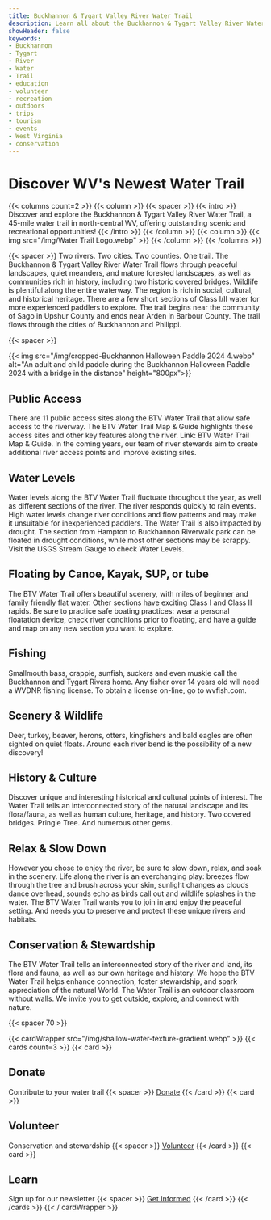 ```yaml
---
title: Buckhannon & Tygart Valley River Water Trail
description: Learn all about the Buckhannon & Tygart Valley River Water Trail—trips, events, volunteer opportunities, and much more.
showHeader: false
keywords:
- Buckhannon
- Tygart
- River
- Water
- Trail
- education
- volunteer
- recreation
- outdoors
- trips
- tourism
- events
- West Virginia
- conservation
---
```


# Discover WV's Newest Water Trail

{{< columns count=2 >}}
{{< column >}}
{{< spacer >}}
{{< intro >}}
Discover and explore the Buckhannon & Tygart Valley River Water Trail, a 45-mile water trail in north-central WV, offering outstanding scenic and recreational opportunities! 
{{< /intro >}}
{{< /column >}}
{{< column >}}
{{< img src="/img/Water Trail Logo.webp" >}}
{{< /column >}}
{{< /columns >}}

{{< spacer >}}
Two rivers. Two cities. Two counties. One trail. The Buckhannon & Tygart Valley River Water Trail flows through peaceful landscapes, quiet meanders, and mature forested landscapes, as well as communities rich in history, including two historic covered bridges. Wildlife is plentiful along the entire waterway. The region is rich in social, cultural, and historical heritage. There are a few short sections of Class I/II water for more experienced paddlers to explore. The trail begins near the community of Sago in Upshur County and ends near Arden in Barbour County. The trail flows through the cities of Buckhannon and Philippi.

{{< spacer >}}

{{< img src="/img/cropped-Buckhannon Halloween Paddle 2024 4.webp" alt="An adult and child paddle during the Buckhannon Halloween Paddle 2024 with a bridge in the distance" height="800px">}}

## Public Access 
There are 11 public access sites along the BTV Water Trail that allow safe access to the riverway. The BTV Water Trail Map & Guide highlights these access sites and other key features along the river. Link: BTV Water Trail Map & Guide. In the coming years, our team of river stewards aim to create additional river access points and improve existing sites. 

## Water Levels
Water levels along the BTV Water Trail fluctuate throughout the year, as well as different sections of the river. The river responds quickly to rain events. High water levels change river conditions and flow patterns and may make it unsuitable for inexperienced paddlers. The Water Trail is also impacted by drought. The section from Hampton to Buckhannon Riverwalk park can be floated in drought conditions, while most other sections may be scrappy. Visit the USGS Stream Gauge to check Water Levels. 

## Floating by Canoe, Kayak, SUP, or tube 
The BTV Water Trail offers beautiful scenery, with miles of beginner and family friendly flat water. Other sections have exciting Class I and Class II rapids. Be sure to practice safe boating practices: wear a personal floatation device, check river conditions prior to floating, and have a guide and map on any new section you want to explore.

## Fishing
Smallmouth bass, crappie, sunfish, suckers and even muskie call the Buckhannon and Tygart Rivers home. Any fisher over 14 years old will need a WVDNR fishing license. To obtain a license on-line, go to wvfish.com.

## Scenery & Wildlife
Deer, turkey, beaver, herons, otters, kingfishers and bald eagles are often sighted on quiet floats. Around each river bend is the possibility of a new discovery!

## History & Culture 
Discover unique and interesting historical and cultural points of interest. The Water Trail tells an interconnected story of the natural landscape and its flora/fauna, as well as human culture, heritage, and history. Two covered bridges. Pringle Tree. And numerous other gems. 

## Relax & Slow Down 
However you chose to enjoy the river, be sure to slow down, relax, and soak in the scenery. Life along the river is an everchanging play: breezes flow through the tree and brush across your skin, sunlight changes as clouds dance overhead, sounds echo as birds call out and wildlife splashes in the water. The BTV Water Trail wants you to join in and enjoy the peaceful setting. And needs you to preserve and protect these unique rivers and habitats. 

## Conservation & Stewardship 
The BTV Water Trail tells an interconnected story of the river and land, its
flora and fauna, as well as our own heritage and history. We hope the BTV Water Trail helps enhance connection, foster stewardship, and spark appreciation of the natural World. The Water Trail is an outdoor classroom without walls. We invite you to get outside, explore, and connect with nature. 

{{< spacer 70 >}}

{{< cardWrapper src="/img/shallow-water-texture-gradient.webp" >}}
{{< cards count=3 >}}
{{< card >}}
## Donate
Contribute to your water trail
{{< spacer >}}
[Donate](/donate.html)
{{< /card >}}
{{< card >}}
## Volunteer
Conservation and stewardship
{{< spacer >}}
[Volunteer](/conservation-stewardship.html)
{{< /card >}}
{{< card >}}
## Learn
Sign up for our newsletter
{{< spacer >}}
[Get Informed](/newsletter.html)
{{< /card >}}
{{< /cards >}}
{{< / cardWrapper >}}
